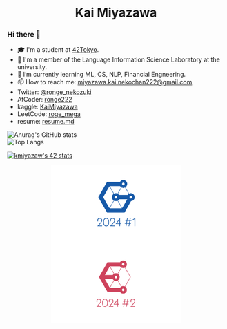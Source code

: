 <div align="center">
<h1> Kai Miyazawa </h1>
</div>

### Hi there 👋
<!--
- 🔭 I’m currently working on ...
- 👯 I’m looking to collaborate on ...
- 🤔 I’m looking for help with ...
- 💬 Ask me about ...
- 😄 Pronouns: ...
- ⚡ Fun fact: ...
-->
- 🎓 I'm a student at [42Tokyo](https://42tokyo.jp/document/pdf/42tokyo_pamphlet.pdf).
- 🏫 I'm a member of the Language Information Science Laboratory at the university.
- 🌱 I’m currently learning ML, CS, NLP, Financial Engneering.
- 📫 How to reach me: miyazawa.kai.nekochan222@gmail.com
- Twitter:  [@ronge_nekozuki](https://twitter.com/ronge_nekozuki)
- AtCoder:  [ronge222](https://atcoder.jp/users/ronge222)
- kaggle:   [KaiMiyazawa](https://www.kaggle.com/kaimiyazawa)
- LeetCode: [roge_mega](https://leetcode.com/roge_mega/)
- resume:   [resume.md](https://github.com/KaiMiyazawa/KaiMiyazawa/blob/main/resume.md)

![Anurag's GitHub stats](https://github-readme-stats.vercel.app/api?username=KaiMiyazawa&show_icons=true&theme=merko)  
![Top Langs](https://github-readme-stats.vercel.app/api/top-langs/?username=KaiMiyazawa&hide_progress=true)  
<!--[![kmiyazaw's 42 stats](https://badge42.coday.fr/api/v2/clyzgng2i7061701p46aykg1p4/stats?cursusId=21&coalitionId=308)](https://github.com/Coday-meric/badge42)  -->
[![kmiyazaw's 42 stats](https://badge.mediaplus.ma/darkblue/kmiyazaw?1337Badge=off&UM6P=off)](https://github.com/oakoudad/badge42)

<div align="center">
  <img src="https://github.com/KaiMiyazawa/KaiMiyazawa/blob/main/images/logo/general2024%231_small-100.jpg" width="300" style="margin:0 10px;vertical-align:middle;">
  <img src="https://github.com/KaiMiyazawa/KaiMiyazawa/blob/main/images/logo/engineer2024%232_small.jpg" width="300" style="margin:0 10px;vertical-align:middle;">
</div>
